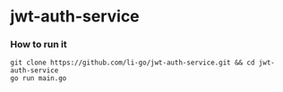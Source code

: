 jwt-auth-service
================

### How to run it

```
git clone https://github.com/li-go/jwt-auth-service.git && cd jwt-auth-service
go run main.go
```
